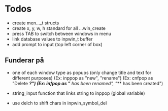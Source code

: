 # Todos
- create men..._t structs
- create x, y, w, h standard for all ...win_create
- press TAB to switch between windows in menu
- link database values to inpwin_t buffer
- add prompt to input (top left corner of box)

## Funderar på
- one of each window type as popups
  (only change title and text for different purposes)
  (Ex: inppop as "new", "rename")
  (Ex: cnfpop as "Delete ****?")
  (Ex: infpop as "*** has been renamed", "*** has been created")

- string_input function that links string to inppop (global variable)
- use delch to shift chars in inpwin_symbol_del

